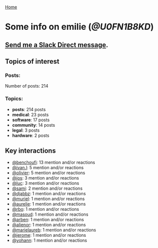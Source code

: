 [Home](https://kelu124.github.io/echommunity/)

# Some info on __emilie__ (_@U0FN1B8KD_)


## [Send me a Slack Direct message](https://echopen.slack.com/messages/@emilie/).

## Topics of interest

### Posts: 

Number of posts: 214

### Topics:

* __posts__: 214 posts
* __medical__: 23 posts
* __software__: 17 posts
* __community__: 14 posts
* __legal__: 3 posts
* __hardware__: 2 posts

## Key interactions 

* [@benchoufi](./U0B47KC3S.md): 13 mention and/or reactions
* [@ivan.l](./U3CDR25JP.md): 5 mention and/or reactions
* [@olivier](./U04DFTZ7D.md): 5 mention and/or reactions
* [@jos](./U3N1SENJY.md): 3 mention and/or reactions
* [@luc](./U0AAL4W13.md): 3 mention and/or reactions
* [@sami](./U2MF267L2.md): 2 mention and/or reactions
* [@djabbz](./U2PFHNN3C.md): 1 mention and/or reactions
* [@muriel](./U0JFW4XTQ.md): 1 mention and/or reactions
* [@aurelie](./U37GZRZU6.md): 1 mention and/or reactions
* [@rbo](./U38HVMZ6K.md): 1 mention and/or reactions
* [@masoud](./U3PLYAJPJ.md): 1 mention and/or reactions
* [@arben](./U3Q46QRHU.md): 1 mention and/or reactions
* [@alienor](./U1N5Q9334.md): 1 mention and/or reactions
* [@marielaureb](./U3T7KBEMV.md): 1 mention and/or reactions
* [@jerome](./U07UEJC2H.md): 1 mention and/or reactions
* [@yohann](./U0KPE2P16.md): 1 mention and/or reactions
